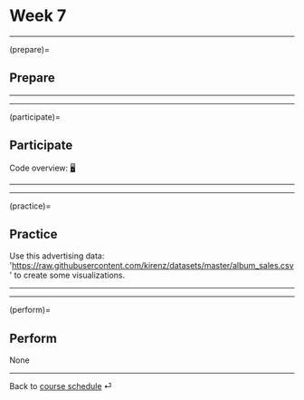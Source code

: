 # Week 7


---

(prepare)=
## Prepare



---

---


(participate)=
## Participate



Code overview: [🖥](../code/code-overview.md)




---

---


(practice)=
## Practice


Use this advertising data: 'https://raw.githubusercontent.com/kirenz/datasets/master/album_sales.csv' to create some visualizations.


---

---

(perform)=
## Perform

None

---

Back to [course schedule](../docs/course-schedule.md) ⏎
